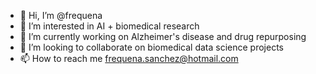 - 👋 Hi, I’m @frequena
- 👀 I’m interested in AI + biomedical research
- 🌱 I’m currently working on Alzheimer's disease and drug repurposing
- 💞️ I’m looking to collaborate on biomedical data science projects
- 📫 How to reach me frequena.sanchez@hotmail.com

<!---
frequena/frequena is a ✨ special ✨ repository because its `README.md` (this file) appears on your GitHub profile.
You can click the Preview link to take a look at your changes.
--->
